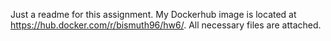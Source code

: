 Just a readme for this assignment. My Dockerhub image is located at https://hub.docker.com/r/bismuth96/hw6/. All necessary files are attached.
